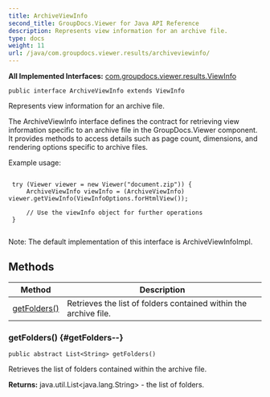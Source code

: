 ```yaml
---
title: ArchiveViewInfo
second_title: GroupDocs.Viewer for Java API Reference
description: Represents view information for an archive file.
type: docs
weight: 11
url: /java/com.groupdocs.viewer.results/archiveviewinfo/
---
```

**All Implemented Interfaces:**
[com.groupdocs.viewer.results.ViewInfo](../../com.groupdocs.viewer.results/viewinfo)
```
public interface ArchiveViewInfo extends ViewInfo
```

Represents view information for an archive file.

The ArchiveViewInfo interface defines the contract for retrieving view information specific to an archive file in the GroupDocs.Viewer component. It provides methods to access details such as page count, dimensions, and rendering options specific to archive files.

Example usage:

```

 try (Viewer viewer = new Viewer("document.zip")) {
     ArchiveViewInfo viewInfo = (ArchiveViewInfo) viewer.getViewInfo(ViewInfoOptions.forHtmlView());

     // Use the viewInfo object for further operations
 }
 
```

Note: The default implementation of this interface is ArchiveViewInfoImpl.
## Methods

| Method | Description |
| --- | --- |
| [getFolders()](#getFolders--) | Retrieves the list of folders contained within the archive file. |
### getFolders() {#getFolders--}
```
public abstract List<String> getFolders()
```


Retrieves the list of folders contained within the archive file.

**Returns:**
java.util.List<java.lang.String> - the list of folders.
